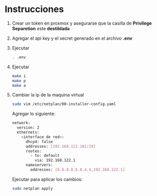 # Instrucciones

1. Crear un token en proxmox y asegurarse que la casilla de **Privilege Separetion** este **destildada**

2. Agregar el api key y el secret generado en el archivo **.env**

3. Ejecutar

    ```bash
    . .env
    ```

4. Ejecutar

    ```bash
    make i
    make p
    make a
    ```

5. Cambiar la ip de la maquina virtual

    ```bash
    sudo vim /etc/netplan/00-installer-config.yaml
    ```

    Agregar lo siguiente:

    ```bash
    network:
      version: 2
      ethernets:
        <interface de red>:
          dhcp4: false
          addresses: [192.168.122.101/24]
          routes:
            - to: default
              via: 192.168.122.1
          nameservers:
            addresses: [8.8.8.8,8.8.4.4,192.168.122.1]
    ```

    Ejecutar para aplicar los cambios:

    ```bash
    sudo netplan apply
    ```
